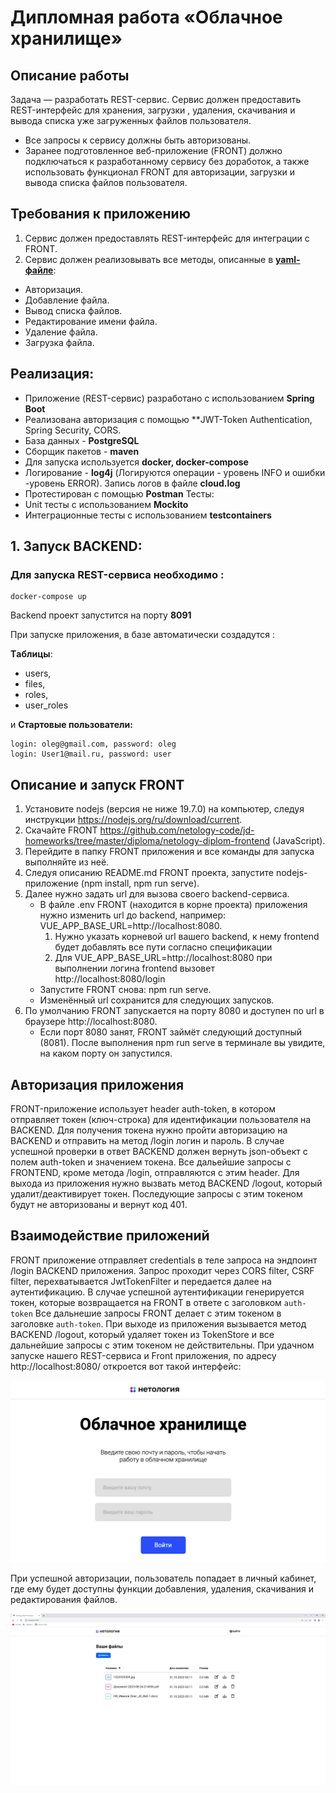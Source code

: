 
# Дипломная работа «Облачное хранилище»
## Описание работы
Задача — разработать REST-сервис. Сервис должен предоставить REST-интерфейс для хранения, загрузки , удаления, скачивания и вывода списка уже загруженных файлов пользователя.

* Все запросы к сервису должны быть авторизованы.
* Заранее подготовленное веб-приложение (FRONT) должно подключаться к разработанному сервису без доработок, а также использовать функционал FRONT для авторизации, загрузки и вывода списка файлов пользователя.


## Требования к приложению
1. Сервис должен предоставлять REST-интерфейс для интеграции с FRONT.
2. Сервис должен реализовывать все методы, описанные в [**yaml-файле**](https://github.com/netology-code/jd-homeworks/blob/master/diploma/CloudServiceSpecification.yaml):

- Авторизация.
- Добавление файла.
- Вывод списка файлов.
- Редактирование имени файла.
- Удаление файла.
- Загрузка файла.
 

## Реализация:
- Приложение (REST-сервис) разработано с использованием **Spring Boot**
- Реализована авторизация с помощью **JWT-Token Authentication,
Spring Security, CORS.
- База данных - **PostgreSQL**
- Сборщик пакетов - **maven**
- Для запуска используется **docker, docker-compose**
- Логирование  - **log4j** (Логируются операции - уровень INFO и ошибки -уровень ERROR).
Запись логов в файле **cloud.log**
- Протестирован с помощью **Postman**
Тесты:
 - Unit тесты с использованием **Mockito**
 - Интеграционные тесты с использованием **testcontainers**


## 1. Запуск BACKEND:

###  Для запуска REST-сервиса необходимо :

```
docker-compose up
```
Backend проект запустится на порту **8091**

При запуске приложения, в базе автоматически создадутся :

**Tаблицы**:
* users,
* files,
* roles,
* user_roles

и 
**Стартовые пользователи:**
```
login: oleg@gmail.com, password: oleg
login: User1@mail.ru, password: user

```


## Описание и запуск FRONT

1. Установите nodejs (версия не ниже 19.7.0) на компьютер, следуя инструкции https://nodejs.org/ru/download/current.
2. Скачайте FRONT https://github.com/netology-code/jd-homeworks/tree/master/diploma/netology-diplom-frontend (JavaScript).
3. Перейдите в папку FRONT приложения и все команды для запуска выполняйте из неё.
4. Следуя описанию README.md FRONT проекта, запустите nodejs-приложение (npm install, npm run serve).
5. Далее нужно задать url для вызова своего backend-сервиса.
    - В файле .env FRONT (находится в корне проекта) приложения нужно изменить url до backend, например: VUE_APP_BASE_URL=http://localhost:8080.
        1. Нужно указать корневой url вашего backend, к нему frontend будет добавлять все пути согласно спецификации
        2. Для VUE_APP_BASE_URL=http://localhost:8080 при выполнении логина frontend вызовет http://localhost:8080/login
    - Запустите FRONT снова: npm run serve.
    - Изменённый url сохранится для следующих запусков.
6. По умолчанию FRONT запускается на порту 8080 и доступен по url в браузере http://localhost:8080.
    - Если порт 8080 занят, FRONT займёт следующий доступный (8081). После выполнения npm run serve в терминале вы увидите, на каком порту он запустился.

## Авторизация приложения

FRONT-приложение использует header auth-token, в котором отправляет токен (ключ-строка) для идентификации пользователя на BACKEND. Для получения токена нужно пройти авторизацию на BACKEND и отправить на метод /login логин и пароль. В случае успешной проверки в ответ BACKEND должен вернуть json-объект с полем auth-token и значением токена. Все дальейшие запросы с FRONTEND, кроме метода /login, отправляются с этим header. Для выхода из приложения нужно вызвать метод BACKEND /logout, который удалит/деактивирует токен. Последующие запросы с этим токеном будут не авторизованы и вернут код 401.

## Взаимодействие приложений
FRONT приложение отправляет credentials в теле запроса на эндпоинт /login BACKEND приложения.
Запрос проходит через CORS filter, CSRF filter, перехватывается JwtTokenFilter и передается далее на аутентификацию.
В случае успешной аутентификации генерируется токен, которые возвращается на FRONT в ответе с заголовком `auth-token`
Все дальнешие запросы FRONT делает с этим токеном в заголовке `auth-token`.
При выходе из приложения вызывается метод BACKEND /logout, который удаляет токен из TokenStore и все дальнейшие запросы с этим токеном не действительны.
При удачном запуске нашего REST-сервиса и Front приложения, по адресу http://localhost:8080/ откроется вот такой интерфейс:

![front](front.jpg)

При успешной авторизации, пользователь попадает в личный кабинет, где ему будет доступны функции добавления, удаления, скачивания и редактирования файлов. 

![front2](storage.jpg)